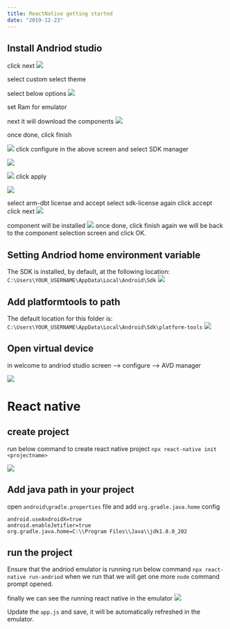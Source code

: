 ```yaml
---
title: ReactNative getting started
date: "2019-12-23"
---
```


## Install Andriod studio

click next
![](open-andriod-after-installed.png)

select custom
select theme

select below options
![](select-options.png)

set Ram for emulator

next
it will download the components
![](downloading-components.png)

once done, click finish

![](andriod-install-done-scree.png)
click configure in the above screen and select SDK manager

![](andriod-sdk-config.png)

![](andriod-sdk-config-SDK-tools.png)
click apply

![](sdk-config-confirm.png)

select arm-dbt license and accept
select sdk-license again click accept
click next
![](install-accept-lic.png)

component will be installed
![](component-installer.png)
once done, click finish
again we will be back to the component selection screen and click OK.

## Setting Andriod home environment variable

The SDK is installed, by default, at the following location: `C:\Users\YOUR_USERNAME\AppData\Local\Android\Sdk`
![](set-andriod-home-env-variable.png)

## Add platformtools to path

The default location for this folder is: `C:\Users\YOUR_USERNAME\AppData\Local\Android\Sdk\platform-tools`
![](add-platform-tool-to-path-variable.png)

## Open virtual device

in welcome to andriod studio screen --> configure --> AVD manager

![](start-andriod-virtual-device.png)

# React native

## create project

run below command to create react native project
`npx react-native init <projectname>`

![](react-native-init-project-created.png)

## Add java path in your project

open `android\gradle.properties` file and add `org.gradle.java.home` config

```
android.useAndroidX=true
android.enableJetifier=true
org.gradle.java.home=C:\\Program Files\\Java\\jdk1.8.0_202
```

## run the project

Ensure that the andriod emulator is running
run below command
`npx react-native run-andriod`
when we run that we will get one more `node` command prompt opened.

finally we can see the running react native in the emulator
![](react-native-running-sample-prj.png)

Update the `app.js` and save, it will be automatically refreshed in the emulator.
